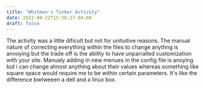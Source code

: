 ```yaml
---
title: "Whitman's Tinker Activity"
date: 2022-09-22T15:58:27-04:00
draft: false
---
```


The activity was a little dificult but not for unituitive reasons. The manual nature of correcting everything within the files to change anythng is annoying but the trade off is the ability to have unparralled customization with your site. Manualy adding in new menues in the config file is anoying but i can change almost anything about their values whereas something like square space would require me to be within certain parameters. It's like the difference bwtweeen a dell and a linux box. 